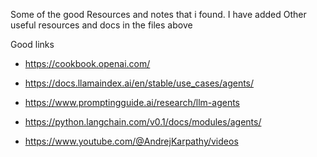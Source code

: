 Some of the good Resources and notes that i found.
I have added Other useful resources and docs in the files above


Good links
- https://cookbook.openai.com/
- https://docs.llamaindex.ai/en/stable/use_cases/agents/
- https://www.promptingguide.ai/research/llm-agents
- https://python.langchain.com/v0.1/docs/modules/agents/

- https://www.youtube.com/@AndrejKarpathy/videos

